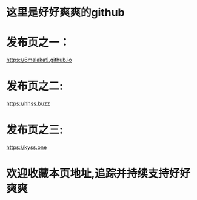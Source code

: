 # 这里是好好爽爽的github

# 发布页之一：
https://6malaka9.github.io

# 发布页之二:
https://hhss.buzz

# 发布页之三:
https://kyss.one

# 欢迎收藏本页地址,追踪并持续支持好好爽爽



